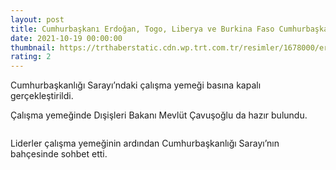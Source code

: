 ```yaml
--- 
layout: post
title: Cumhurbaşkanı Erdoğan, Togo, Liberya ve Burkina Faso Cumhurbaşkanları ile görüştü
date: 2021-10-19 00:00:00
thumbnail: https://trthaberstatic.cdn.wp.trt.com.tr/resimler/1678000/erdogan-zirve-aa-1678014.jpg
rating: 2
---
```

<p>
	Cumhurbaşkanlığı Sarayı’ndaki çalışma yemeği basına kapalı gerçekleştirildi.</p>
<p>
	Çalışma yemeğinde Dışişleri Bakanı Mevlüt Çavuşoğlu da hazır bulundu.</p>
<p>
	<img alt="" src="dosyalar/images/aa_picture_20211019_25880091.jpg" /></p>
<p>
	Liderler çalışma yemeğinin ardından Cumhurbaşkanlığı Sarayı’nın bahçesinde sohbet etti.</p>
